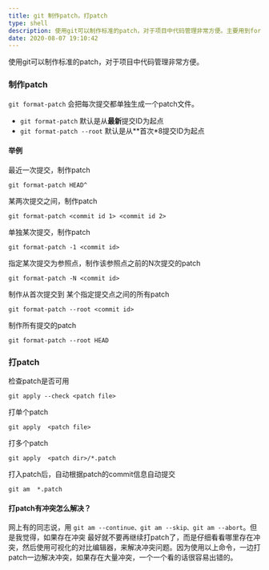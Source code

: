 ```yaml
---
title: git 制作patch，打patch
type: shell
description: 使用git可以制作标准的patch，对于项目中代码管理非常方便。主要用到format-patch/apply
date: 2020-08-07 19:10:42
---
```


使用git可以制作标准的patch，对于项目中代码管理非常方便。


### 制作patch

`git format-patch` 会把每次提交都单独生成一个patch文件。

* `git format-patch` 默认是从**最新**提交ID为起点
* `git format-patch --root` 默认是从**首次*8提交ID为起点

#### 举例

最近一次提交，制作patch

    git format-patch HEAD^

某两次提交之间，制作patch

    git format-patch <commit id 1> <commit id 2>

单独某次提交，制作patch

    git format-patch -1 <commit id>

指定某次提交为参照点，制作该参照点之前的N次提交的patch

    git format-patch -N <commit id>

制作从首次提交到 某个指定提交点之间的所有patch

    git format-patch --root <commit id>

制作所有提交的patch

    git format-patch --root HEAD


### 打patch

检查patch是否可用

    git apply --check <patch file>

打单个patch

    git apply  <patch file>

打多个patch

    git apply  <patch dir>/*.patch 

打入patch后，自动根据patch的commit信息自动提交

    git am  *.patch

#### 打patch有冲突怎么解决？

网上有的同志说，用 `git am --continue、git am --skip、git am --abort`。但是我觉得，如果存在冲突 最好就不要再继续打patch了，而是仔细看看哪里存在冲突，然后使用可视化的对比编辑器，来解决冲突问题。因为使用以上命令，一边打patch一边解决冲突，如果存在大量冲突，一个一个看的话很容易出错的。



    